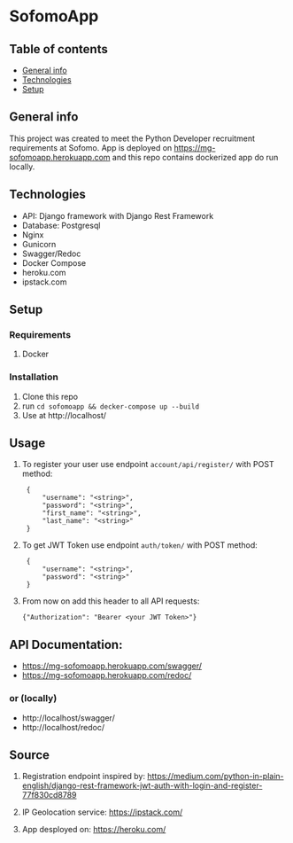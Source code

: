 # SofomoApp

## Table of contents
* [General info](#general-info)
* [Technologies](#technologies)
* [Setup](#setup)

## General info
This project was created to meet the Python Developer recruitment requirements at Sofomo.
App is deployed on https://mg-sofomoapp.herokuapp.com and this repo contains dockerized app do run locally.

## Technologies
- API: Django framework with Django Rest Framework
- Database: Postgresql
- Nginx
- Gunicorn
- Swagger/Redoc
- Docker Compose
- heroku.com
- ipstack.com

## Setup

### Requirements
1. Docker

### Installation
1. Clone this repo
3. run `cd sofomoapp && decker-compose up --build`
4. Use at http://localhost/

## Usage
1. To register your user use endpoint `account/api/register/` with POST method:
        
        {
            "username": "<string>",
            "password": "<string>",
            "first_name": "<string>",
            "last_name": "<string>"
        }

2. To get JWT Token use endpoint `auth/token/` with POST method:
        
        {
            "username": "<string>",
            "password": "<string>"
        }

 3. From now on add this header to all API requests:
        
        {"Authorization": "Bearer <your JWT Token>"}


## API Documentation:

- https://mg-sofomoapp.herokuapp.com/swagger/
- https://mg-sofomoapp.herokuapp.com/redoc/

### or (locally)

- http://localhost/swagger/
- http://localhost/redoc/


## Source 

1. Registration endpoint inspired by:
https://medium.com/python-in-plain-english/django-rest-framework-jwt-auth-with-login-and-register-77f830cd8789

2. IP Geolocation service:
https://ipstack.com/

3. App desployed on:
https://heroku.com/